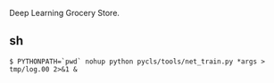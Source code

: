 Deep Learning Grocery Store.

## sh
```
$ PYTHONPATH=`pwd` nohup python pycls/tools/net_train.py *args > tmp/log.00 2>&1 &
```
